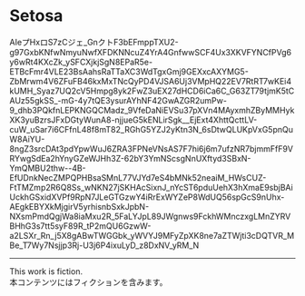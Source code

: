 # Setosa
AIeプHxロS7zCジェ_GnクトF3bEFmppTXU2-g97GxbKNfwNmyuNwfXFDKNNcuZ4YrA4GnfwwSCF4Ux3XKVFYNCfPVg6y6wRt4KXcZk_ySFCXjkjSgN8EPaR5e-ETBcFmr4VLE23BsAahsRaTTaXC3WdTgxGmj9GEXxcAXYMG5-ZbMrwm4V6ZFuFB46kxMxTNcQyPD4VJSA6Uj3VMpHQ22EV7RtRT7wKEi4kUMH_Syaz7UQ2cV5Hmpg8yk2FwZ3uEX27dHCD6iCa6C_G63ZT79tjmK5tCAUz55gkSS_-mG-4y7tQE3ysurAYhNF42GwAZGR2umPw-9_dhb3PQkfnLEPKNGQCMadz_9VfeDaNiEVSu37pXVn4MAyxmhZByMMHykXK3yuBzrsJFxDGtyWunA8-njjueG5kENLirSgk__EjExt4XhttQcttLV-cuW_uSar7i6CFfnL48f8mT82_RGhG5YZJ2yKtn3N_6sDtwQLUKpVxG5pnQuW8AiYU-8ngZ3srcDAt3pdYpwWuJ6ZRA3FPNeVNsAS7F7hi6j6m7ufzNR7bjmmFfF9VRYwgSdEa2hYnyGZeWJHh3Z-62bY3YmNScsgNnUXftyd3SBxN-YmQMBU2thw--4B-EfUDnkNecZMPQPHBsaSMnL77VJYd7eS4bMNk52neaiM_HWsCUZ-FtTMZmp2R6Q8Ss_wNKN27jSKHAcSixnJ_nYcST6pduUehX3hXmaE9sbjBAiUckhGSxidXVPf9RpN7JLeGTGzwY4iRrExWYZeP8WdUQ56spGcS9nUhx-AEgkEBYXkMjgirV5yrhisnbSxkJpbN-NXsmPmdQgjWa8iaMxu2R_5FaLYJpL89JWgnws9FckhWMnczxgLMnZYRVBHhG3s7tt5syF89R_tP2mQU6GzwW-a2LSXr_Rn_j5X8gABwTWGGbk_yWVYJ9MFyZpXK8ne7aZTWjti3cDQTVR_MBe_T7Wy7Nsjjp3Rj-U3j6P4ixuLyD_z8DxNV_yRM_N

-----
This work is fiction.  
本コンテンツにはフィクションを含みます。
